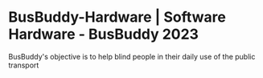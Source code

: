 # BusBuddy-Hardware | Software Hardware - BusBuddy 2023

BusBuddy's objective is to help blind people in their daily use of the public transport
